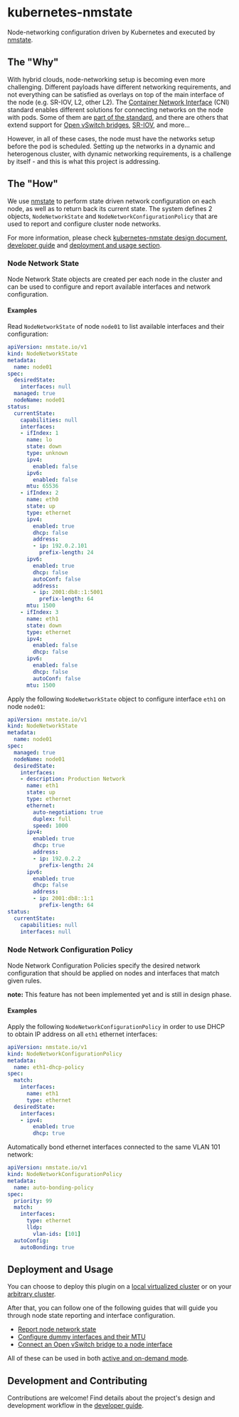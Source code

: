 # kubernetes-nmstate

Node-networking configuration driven by Kubernetes and executed by
[nmstate](https://nmstate.github.io/).

## The "Why"

With hybrid clouds, node-networking setup is becoming even more challenging.
Different payloads have different networking requirements, and not everything
can be satisfied as overlays on top of the main interface of the node (e.g.
SR-IOV, L2, other L2).
The [Container Network Interface](https://github.com/containernetworking/cni)
(CNI) standard enables different
solutions for connecting networks on the node with pods. Some of them are
[part of the standard](https://github.com/containernetworking/plugins), and there are
others that extend support for [Open vSwitch bridges](https://github.com/kubevirt/ovs-cni),
[SR-IOV](https://github.com/hustcat/sriov-cni), and more...

However, in all of these cases, the node must have the networks setup before the
pod is scheduled. Setting up the networks in a dynamic and heterogenous cluster,
with dynamic networking requirements, is a challenge by itself - and this is
what this project is addressing.

## The "How"

We use [nmstate](https://nmstate.github.io/) to perform state driven network
configuration on each node, as well as to return back its current state.
The system defines 2 objects, `NodeNetworkState` and `NodeNetworkConfigurationPolicy` that
are used to report and configure cluster node networks.

For more information, please check
[kubernetes-nmstate design document](https://docs.google.com/document/d/1282BcYjYGIIxQKgMYi3nQodB4ML_gw9BSs5AXB7QUtg/),
[developer guide](docs/developer-guide.md) and
[deployment and usage section](#deployment-and-usage).

### Node Network State

Node Network State objects are created per each node in the cluster and can be
used to configure and report available interfaces and network configuration.

#### Examples

Read `NodeNetworkState` of node `node01` to list available interfaces and their
configuration:

```yaml
apiVersion: nmstate.io/v1
kind: NodeNetworkState
metadata:
  name: node01
spec:
  desiredState:
    interfaces: null
  managed: true
  nodeName: node01
status:
  currentState:
    capabilities: null
    interfaces:
    - ifIndex: 1
      name: lo
      state: down
      type: unknown
      ipv4:
        enabled: false
      ipv6:
        enabled: false
      mtu: 65536
    - ifIndex: 2
      name: eth0
      state: up
      type: ethernet
      ipv4:
        enabled: true
        dhcp: false
        address:
        - ip: 192.0.2.101
          prefix-length: 24
      ipv6:
        enabled: true
        dhcp: false
        autoConf: false
        address:
        - ip: 2001:db8::1:5001
          prefix-length: 64
      mtu: 1500
    - ifIndex: 3
      name: eth1
      state: down
      type: ethernet
      ipv4:
        enabled: false
        dhcp: false
      ipv6:
        enabled: false
        dhcp: false
        autoConf: false
      mtu: 1500
```

Apply the following `NodeNetworkState` object to configure interface `eth1` on node
`node01`:

```yaml
apiVersion: nmstate.io/v1
kind: NodeNetworkState
metadata:
  name: node01
spec:
  managed: true
  nodeName: node01
  desiredState:
    interfaces:
    - description: Production Network
      name: eth1
      state: up
      type: ethernet
      ethernet:
        auto-negotiation: true
        duplex: full
        speed: 1000
      ipv4:
        enabled: true
        dhcp: true
        address:
        - ip: 192.0.2.2
          prefix-length: 24
      ipv6:
        enabled: true
        dhcp: false
        address:
        - ip: 2001:db8::1:1
          prefix-length: 64
status:
  currentState:
    capabilities: null
    interfaces: null
```

### Node Network Configuration Policy

Node Network Configuration Policies specify the desired network configuration that
should be applied on nodes and interfaces that match given rules.

**note:** This feature has not been implemented yet and is still in design phase.

#### Examples

Apply the following `NodeNetworkConfigurationPolicy` in order to use DHCP to obtain IP
address on all `eth1` ethernet interfaces:

```yaml
apiVersion: nmstate.io/v1
kind: NodeNetworkConfigurationPolicy
metadata:
  name: eth1-dhcp-policy
spec:
  match:
    interfaces:
      name: eth1
      type: ethernet
  desiredState:
    interfaces:
    - ipv4:
        enabled: true
        dhcp: true
```

Automatically bond ethernet interfaces connected to the same VLAN 101 network:

```yaml
apiVersion: nmstate.io/v1
kind: NodeNetworkConfigurationPolicy
metadata:
  name: auto-bonding-policy
spec:
  priority: 99
  match:
    interfaces:
      type: ethernet
      lldp:
        vlan-ids: [101]
  autoConfig:
    autoBonding: true
```

## Deployment and Usage

You can choose to deploy this plugin on a
[local virtualized cluster](docs/deployment-local-cluster.md) or on your
[arbitrary cluster](docs/deployment-arbitrary-cluster.md).

After that, you can follow one of the following guides that will guide you
through node state reporting and interface configuration.

- [Report node network state](docs/user-guide-state-reporting.md)
- [Configure dummy interfaces and their MTU](docs/user-guide-state-configure-interface-mtu.md)
- [Connect an Open vSwitch bridge to a node interface](docs/user-guide-state-configure-ovs-bridge.md)

All of these can be used in both
[active and on-demand mode](docs/user-guide-active-vs-on-demand.md).

## Development and Contributing

Contributions are welcome! Find details about the project's design and
development workflow in the [developer guide](docs/developer-guide.md).

